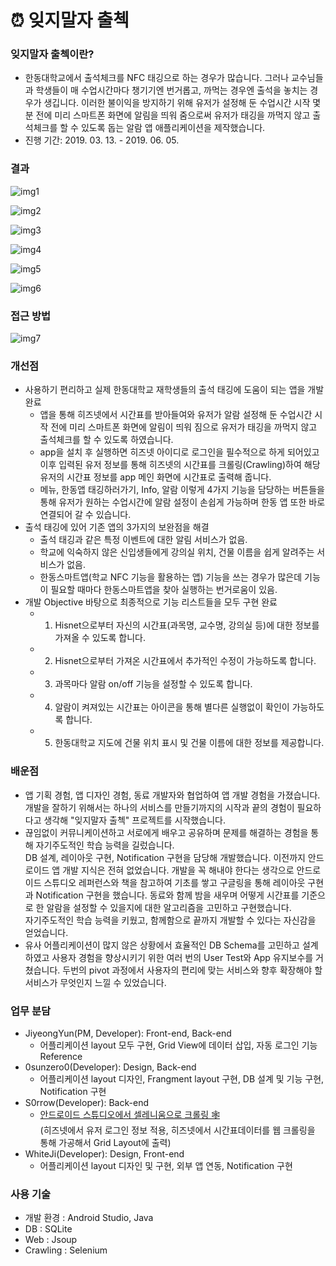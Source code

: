 # ⏰ 잊지말자 출첵
### 잊지말자 출첵이란?
- 한동대학교에서 출석체크를 NFC 태깅으로 하는 경우가 많습니다. 그러나 교수님들과 학생들이 매 수업시간마다 챙기기엔 번거롭고, 까먹는 경우엔 출석을 놓치는 경우가 생깁니다. 이러한 불이익을 방지하기 위해 유저가 설정해 둔 수업시간 시작 몇 분 전에 미리 스마트폰 화면에 알림을 띄워 줌으로써 유저가 태깅을 까먹지 않고 출석체크를 할 수 있도록 돕는 알람 앱 애플리케이션을 제작했습니다.
- 진행 기간: 2019. 03. 13. - 2019. 06. 05.


### 결과
![img1](https://github.com/0sunzero0/ATAlarm/blob/master/img/1.%20초기화면.png)

![img2](https://github.com/0sunzero0/ATAlarm/blob/master/img/2.%20메인화면%20%26%20메뉴%20.png)

![img3](https://github.com/0sunzero0/ATAlarm/blob/master/img/3.%20알람%20버튼%20%26%20세부설정.png)

![img4](https://github.com/0sunzero0/ATAlarm/blob/master/img/4.%20태깅%20버튼%20%26%20한동%20스마트%20앱%20캠퍼스%20연동.png)

![img5](https://github.com/0sunzero0/ATAlarm/blob/master/img/5.%20Info%20버튼%20%26%20한동%20캠퍼스%20맵.png)

![img6](https://github.com/0sunzero0/ATAlarm/blob/master/img/6.%20Notification%20잠금%20화면%20태깅%20알람.png)


### 접근 방법
![img7](https://github.com/0sunzero0/ATAlarm/blob/master/img/System%20Design.png)


### 개선점
- 사용하기 편리하고 실제 한동대학교 재학생들의 출석 태깅에 도움이 되는 앱을 개발 완료
  - 앱을 통해 히즈넷에서 시간표를 받아들여와 유저가 알람 설정해 둔 수업시간 시작 전에 미리 스마트폰 화면에 알림이 띄워 짐으로 유저가 태깅을 까먹지 않고 출석체크를 할 수 있도록 하였습니다.
  - app을 설치 후 실행하면 히즈넷 아이디로 로그인을 필수적으로 하게 되어있고 이후 입력된 유저 정보를 통해 히즈넷의 시간표를 크롤링(Crawling)하여 해당 유저의 시간표 정보를 app 메인 화면에 시간표로 출력해 줍니다.
  - 메뉴, 한동앱 태깅하러가기, Info, 알람 이렇게 4가지 기능을 담당하는 버튼들을 통해 유저가 원하는 수업시간에 알람 설정이 손쉽게 가능하며 한동 앱 또한 바로 연결되어 갈 수 있습니다.
- 출석 태깅에 있어 기존 앱의 3가지의 보완점을 해결
  - 출석 태깅과 같은 특정 이벤트에 대한 알림 서비스가 없음.
  - 학교에 익숙하지 않은 신입생들에게 강의실 위치, 건물 이름을 쉽게 알려주는 서비스가 없음.
  - 한동스마트앱(학교 NFC 기능을 활용하는 앱) 기능을 쓰는 경우가 많은데 기능이 필요할 때마다 한동스마트앱을 찾아 실행하는 번거로움이 있음.
- 개발 Objective 바탕으로 최종적으로 기능 리스트들을 모두 구현 완료
  - 1. Hisnet으로부터 자신의 시간표(과목명, 교수명, 강의실 등)에 대한 정보를 가져올 수 있도록 합니다.
  - 2. Hisnet으로부터 가져온 시간표에서 추가적인 수정이 가능하도록 합니다.
  - 3. 과목마다 알람 on/off 기능을 설정할 수 있도록 합니다.
  - 4. 알람이 켜져있는 시간표는 아이콘을 통해 별다른 실행없이 확인이 가능하도록 합니다.
  - 5. 한동대학교 지도에 건물 위치 표시 및 건물 이름에 대한 정보를 제공합니다.


### 배운점
- 앱 기획 경험, 앱 디자인 경험, 동료 개발자와 협업하여 앱 개발 경험을 가졌습니다.
<br>개발을 잘하기 위해서는 하나의 서비스를 만들기까지의 시작과 끝의 경험이 필요하다고 생각해 "잊지말자 출첵" 프로젝트를 시작했습니다.
- 끊임없이 커뮤니케이션하고 서로에게 배우고 공유하며 문제를 해결하는 경험을 통해 자기주도적인 학습 능력을 길렀습니다.
<br>DB 설계, 레이아웃 구현, Notification 구현을 담당해 개발했습니다. 이전까지 안드로이드 앱 개발 지식은 전혀 없었습니다. 개발을 꼭 해내야 한다는 생각으로 안드로이드 스튜디오 레퍼런스와 책을 참고하여 기초를 쌓고 구글링을 통해 레이아웃 구현과 Notification 구현을 했습니다. 동료와 함께 밤을 새우며 어떻게 시간표를 기준으로 한 알람을 설정할 수 있을지에 대한 알고리즘을 고민하고 구현했습니다.
<br>자기주도적인 학습 능력을 키웠고, 함께함으로 끝까지 개발할 수 있다는 자신감을 얻었습니다.
- 유사 어플리케이션이 많지 않은 상황에서 효율적인 DB Schema를 고민하고 설계하였고 사용자 경험을 향상시키기 위한 여러 번의 User Test와 App 유지보수를 거쳤습니다. 두번의 pivot 과정에서 사용자의 편리에 맞는 서비스와 향후 확장해야 할 서비스가 무엇인지 느낄 수 있었습니다.


### 업무 분담
- JiyeongYun(PM, Developer): Front-end, Back-end
  - 어플리케이션 layout 모두 구현, Grid View에 데이터 삽입, 자동 로그인 기능 Reference
- 0sunzero0(Developer): Design, Back-end
  - 어플리케이션 layout 디자인, Frangment layout 구현, DB 설계 및 기능 구현, Notification 구현
- S0rrow(Developer): Back-end
  - [안드로이드 스튜디오에서 셀레니움으로 크롤링 🕸](https://github.com/S0rrow/RE_Crawler)
 <br>(히즈넷에서 유저 로그인 정보 적용, 히즈넷에서 시간표데이터를 웹 크롤링을 통해 가공해서 Grid Layout에 출력)
- WhiteJi(Developer): Design, Front-end
  - 어플리케이션 layout 디자인 및 구현, 외부 앱 연동, Notification 구현

### 사용 기술
- 개발 환경 : Android Studio, Java
- DB : SQLite
- Web : Jsoup
- Crawling : Selenium
